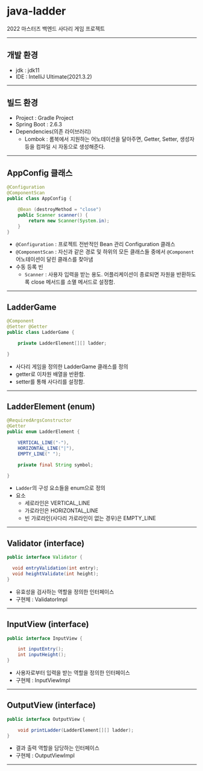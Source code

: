
# java-ladder

2022 마스터즈 백엔드 사다리 게임 프로젝트

---

## 개발 환경
- jdk : jdk11
- IDE : IntelliJ Ultimate(2021.3.2)

---

## 빌드 환경

- Project : Gradle Project
- Spring Boot : 2.6.3
- Dependencies(의존 라이브러리)
  - Lombok : 롬복에서 지원하는 어노테이션을 달아주면, Getter, Setter, 생성자 등을 컴파일 시 자동으로 생성해준다.

---

## AppConfig 클래스

```java
@Configuration
@ComponentScan
public class AppConfig {

    @Bean (destroyMethod = "close")
    public Scanner scanner() {
        return new Scanner(System.in);
    }
}
```
- `@Configuration` : 프로젝트 전반적인 Bean 관리 Configuration 클래스
- `@ComponentScan` : 자신과 같은 경로 및 하위의 모든 클래스들 중에서 `@Component` 어노테이션이 달린 클래스를 찾아냄
- 수동 등록 빈
  - `Scanner` : 사용자 입력을 받는 용도. 어플리케이션이 종료되면 자원을 반환하도록 close 메서드를 소멸 메서드로 설정함.

---

## LadderGame

```java
@Component
@Setter @Getter
public class LadderGame {

    private LadderElement[][] ladder;

}
```
- 사다리 게임을 정의한 LadderGame 클래스를 정의
- getter로 이차원 배열을 반환함.
- setter를 통해 사다리를 설정함.

---

## LadderElement (enum)
```java
@RequiredArgsConstructor
@Getter
public enum LadderElement {

    VERTICAL_LINE("-"),
    HORIZONTAL_LINE("|"),
    EMPTY_LINE(" ");

    private final String symbol;

}
```
- `Ladder`의 구성 요소들을 enum으로 정의
- 요소
  - 세로라인은 VERTICAL_LINE
  - 가로라인은 HORIZONTAL_LINE
  - 빈 가로라인(사다리 가로라인이 없는 경우)은 EMPTY_LINE

---

## Validator (interface)
```java
public interface Validator {

  void entryValidation(int entry);
  void heightValidate(int height);
}
```
- 유효성을 검사하는 역할을 정의한 인터페이스
- 구현체 : ValidatorImpl

---

## InputView (interface)
```java
public interface InputView {

    int inputEntry();
    int inputHeight();
}
```
- 사용자로부터 입력을 받는 역할을 정의한 인터페이스
- 구현체 : InputViewImpl

---

## OutputView (interface)
```java
public interface OutputView {

    void printLadder(LadderElement[][] ladder);
}
```
- 결과 출력 역할을 담당하는 인터페이스
- 구현체 : OutputViewImpl

---